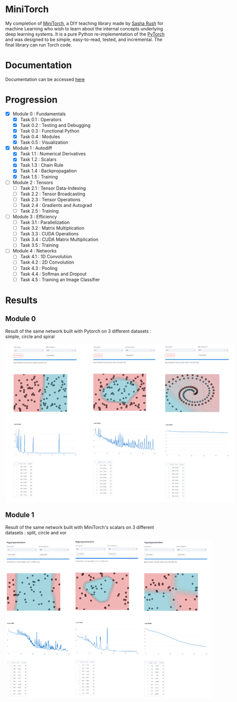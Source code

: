 # MiniTorch
My completion of [MiniTorch](https://github.com/minitorch/minitorch), a DIY teaching library made by [Sasha Rush](https://www.youtube.com/@srush_nlp) for machine Learning who wish to learn about the internal concepts underlying deep learning systems. It is a pure Python re-implementation of the [PyTorch](https://pytorch.org/) and was designed to be simple, easy-to-read, tested, and incremental. The final library can run Torch code.

# Documentation

Documentation can be accessed [here](https://minitorch.github.io/)

# Progression

- [x] Module 0 : Fundamentals
  - [x] Task 0.1 : Operators
  - [x] Task 0.2 : Testing and Debugging
  - [x] Task 0.3 : Functional Python
  - [x] Task 0.4 : Modules
  - [x] Task 0.5 : Visualization
- [x] Module 1 : Autodiff
  - [x] Task 1.1 : Numerical Derivatives
  - [x] Task 1.2 : Scalars
  - [x] Task 1.3 : Chain Rule
  - [x] Task 1.4 : Backpropagation
  - [x] Task 1.5 : Training
- [ ] Module 2 : Tensors
  - [ ] Task 2.1 : Tensor Data-Indexing
  - [ ] Task 2.2 : Tensor Broadcasting
  - [ ] Task 2.3 : Tensor Operations
  - [ ] Task 2.4 : Gradients and Autograd
  - [ ] Task 2.5 : Training
- [ ] Module 3 : Efficiency
  - [ ] Task 3.1 : Parallelization
  - [ ] Task 3.2 : Matrix Multiplication
  - [ ] Task 3.3 : CUDA Operations
  - [ ] Task 3.4 : CUDA Matrix Multiplication
  - [ ] Task 3.5 : Training
- [ ] Module 4 : Networks
  - [ ] Task 4.1 : 1D Convolution
  - [ ] Task 4.2 : 2D Convolution
  - [ ] Task 4.3 : Pooling
  - [ ] Task 4.4 : Softmax and Dropout
  - [ ] Task 4.5 : Training an Image Classifier

# Results
## Module 0
Result of the same network built with Pytorch on 3 different datasets : simple, circle and spiral

<div style="display: flex; gap: 50;">
    <img src="results/0.5_simple.PNG" alt="Image 1" height="500">
    <img src="results/0.5_circle.PNG" alt="Image 2" height="500">
    <img src="results/0.5_spiral.PNG" alt="Image 3" height="500">
</div>

## Module 1
Result of the same network built with MiniTorch's scalars on 3 different datasets : split, circle and xor

<div style="display: flex; gap: 50;">
    <img src="results/1.5_split.PNG" alt="Image 1" height="500">
    <img src="results/1.5_circle.PNG" alt="Image 2" height="500">
    <img src="results/1.5_xor.PNG" alt="Image 3" height="500">
</div>
